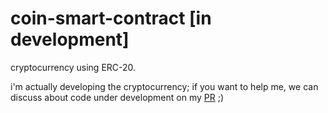 # coin-smart-contract [in development]

cryptocurrency using ERC-20.

i'm actually developing the cryptocurrency;
if you want to help me, we can discuss about code under development on my [PR](https://github.com/stefannovasky/coin-smart-contract/pull/1) ;)
